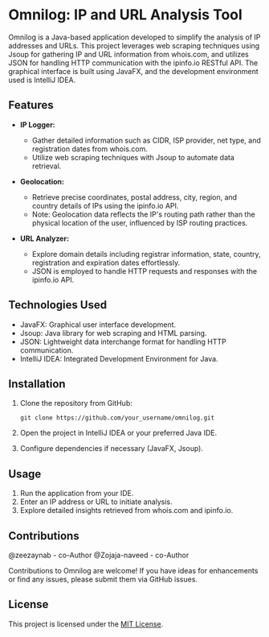 # Omnilog: IP and URL Analysis Tool

Omnilog is a Java-based application developed to simplify the analysis of IP addresses and URLs. This project leverages web scraping techniques using Jsoup for gathering IP and URL information from whois.com, and utilizes JSON for handling HTTP communication with the ipinfo.io RESTful API. The graphical interface is built using JavaFX, and the development environment used is IntelliJ IDEA.

## Features

- **IP Logger:**
  - Gather detailed information such as CIDR, ISP provider, net type, and registration dates from whois.com.
  - Utilize web scraping techniques with Jsoup to automate data retrieval.
  
- **Geolocation:**
  - Retrieve precise coordinates, postal address, city, region, and country details of IPs using the ipinfo.io API.
  - Note: Geolocation data reflects the IP's routing path rather than the physical location of the user, influenced by ISP routing practices.
  
- **URL Analyzer:**
  - Explore domain details including registrar information, state, country, registration and expiration dates effortlessly.
  - JSON is employed to handle HTTP requests and responses with the ipinfo.io API.

## Technologies Used

- JavaFX: Graphical user interface development.
- Jsoup: Java library for web scraping and HTML parsing.
- JSON: Lightweight data interchange format for handling HTTP communication.
- IntelliJ IDEA: Integrated Development Environment for Java.

## Installation

1. Clone the repository from GitHub:
   ```
   git clone https://github.com/your_username/omnilog.git
   ```
   
2. Open the project in IntelliJ IDEA or your preferred Java IDE.

3. Configure dependencies if necessary (JavaFX, Jsoup).

## Usage

1. Run the application from your IDE.
2. Enter an IP address or URL to initiate analysis.
3. Explore detailed insights retrieved from whois.com and ipinfo.io.

## Contributions
@zeezaynab - co-Author
@Zojaja-naveed - co-Author

Contributions to Omnilog are welcome! If you have ideas for enhancements or find any issues, please submit them via GitHub issues.

## License

This project is licensed under the [MIT License](https://opensource.org/licenses/MIT).
